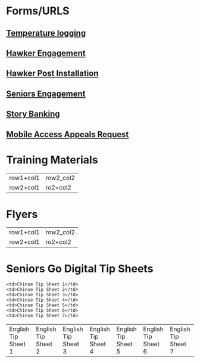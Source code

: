 

<H1>Forms/URLS </H1>

<body>


<h2><a href="https://form.gov.sg/#!/5ed511c339b707001104ebc0">Temperature logging</a></h2>

<h2><a href="http://go.gov.sg/hawkergodigital">Hawker Engagement</a></h2>
<h2><a href="https://form.gov.sg/#!/5ef8bf36d05786001138d5ce">Hawker Post Installation</a></h2>
<h2><a href="https://form.gov.sg/#!/5eddf3249731340014d9b36e">Seniors Engagement</a></h2>


<h2><a href="https://form.gov.sg/#!/5ef615d604a6cd00118ef242">Story Banking</a></h2>

<h2><a href="https://form.gov.sg/#!/5ef85a0def922700113f378e">Mobile Access Appeals Request</a></h2>


<H1>Training Materials</H1>

<table>
  <tr>
    <td>row1+col1</td>
    <td>row2_col2</td>
  
  
  </tr>  
  
  <td>row2+col1</td>
  <td>ro2+col2</td>
 </table>

<H1>Flyers</H1>

<table>
  <tr>
    <td>row1+col1</td>
    <td>row2_col2</td>
  
  
  </tr>  
  
  <td>row2+col1</td>
  <td>ro2+col2</td>
 </table>
 
 <H1>Seniors Go Digital Tip Sheets</H1>

<table>
  <tr>
    <td>English Tip Sheet 1</td>
    <td>English Tip Sheet 2</td>
    <td>English Tip Sheet 3</td>
    <td>English Tip Sheet 4</td>
    <td>English Tip Sheet 5</td>
    <td>English Tip Sheet 6</td>
    <td>English Tip Sheet 7</td>
 
  
  </tr>  
  
    <td>Chinse Tip Sheet 1</td>
    <td>Chinse Tip Sheet 2</td>
    <td>Chinse Tip Sheet 3</td>
    <td>Chinse Tip Sheet 4</td>
    <td>Chinse Tip Sheet 5</td>
    <td>Chinse Tip Sheet 6</td>
    <td>Chinse Tip Sheet 7</td>
  
 </table>

</body>
